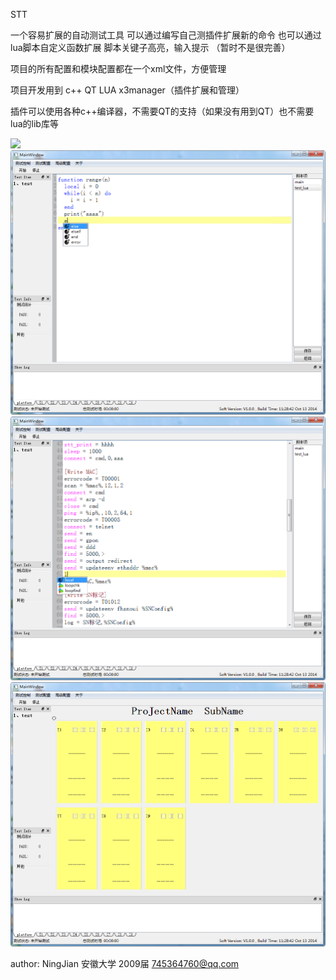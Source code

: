 STT

一个容易扩展的自动测试工具
可以通过编写自己测插件扩展新的命令
也可以通过lua脚本自定义函数扩展
脚本关键子高亮，输入提示 （暂时不是很完善）

项目的所有配置和模块配置都在一个xml文件，方便管理



项目开发用到  c++
  QT  LUA   x3manager（插件扩展和管理）
  
插件可以使用各种c++编译器，不需要QT的支持（如果没有用到QT）也不需要lua的lib库等

![](https://github.com/freegodly/blob/master/STT/help.png)
![](https://github.com/freegodly/STT/blob/master/lua.png)
![](https://github.com/freegodly/STT/blob/master/script.png)
![](https://github.com/freegodly/STT/blob/master/ui.png)



author: NingJian
安徽大学 2009届
745364760@qq.com
